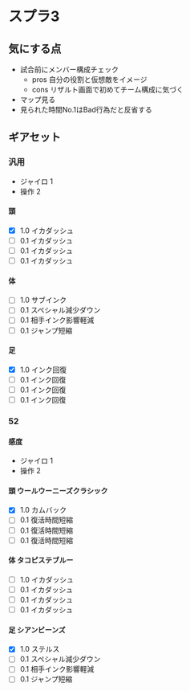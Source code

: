 # スプラ3
## 気にする点
* 試合前にメンバー構成チェック
  * pros 自分の役割と仮想敵をイメージ
  * cons リザルト画面で初めてチーム構成に気づく
* マップ見る
* 見られた時間No.1はBad行為だと反省する  

## ギアセット
### 汎用
* ジャイロ 1
* 操作 2
#### 頭
- [x] 1.0 イカダッシュ
- [ ] 0.1 イカダッシュ
- [ ] 0.1 イカダッシュ
- [ ] 0.1 イカダッシュ
#### 体
- [ ] 1.0 サブインク
- [ ] 0.1 スペシャル減少ダウン
- [ ] 0.1 相手インク影響軽減
- [ ] 0.1 ジャンプ短縮
#### 足
- [x] 1.0 インク回復
- [ ] 0.1 インク回復
- [ ] 0.1 インク回復
- [ ] 0.1 インク回復
### 52
#### 感度
* ジャイロ 1
* 操作 2
#### 頭 ウールウーニーズクラシック
- [x] 1.0 カムバック
- [ ] 0.1 復活時間短縮
- [ ] 0.1 復活時間短縮
- [ ] 0.1 復活時間短縮
#### 体 タコピステブルー
- [ ] 1.0 イカダッシュ
- [ ] 0.1 イカダッシュ
- [ ] 0.1 イカダッシュ
- [ ] 0.1 イカダッシュ
#### 足 シアンビーンズ
- [x] 1.0 ステルス
- [ ] 0.1 スペシャル減少ダウン
- [ ] 0.1 相手インク影響軽減
- [ ] 0.1 ジャンプ短縮